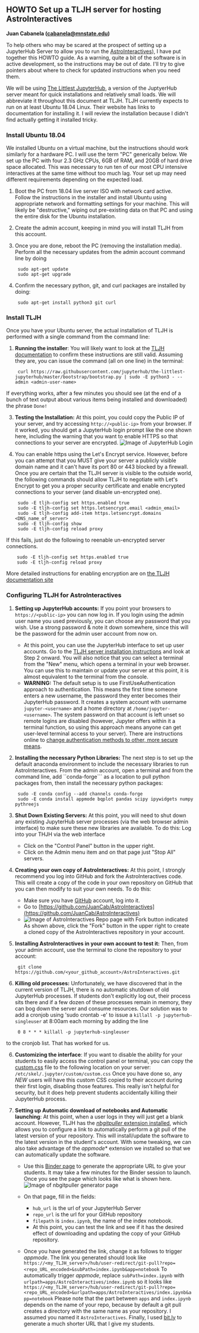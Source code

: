 ## HOWTO Set up a TLJH server for hosting AstroInteractives

**Juan Cabanela (cabanela@mnstate.edu)**

To help others who may be scared at the prospect of setting up a JupyterHub Server to allow you to run the [AstroInteractives](https://github.com/JuanCab/AstroInteractives)), I have put together this HOWTO guide.  As a warning, quite a bit of the software is in active development, so the instructions may be out of date.  I'll try to give pointers about where to check for updated instructions when you need them.

We will be using [The Littlest JupyterHub](https://github.com/jupyterhub/the-littlest-jupyterhub), a version of the JuptyerHub server meant for quick installations and relatively small loads.  We will abbreviate it throughout this document at TLJH.  TLJH currently expects to run on at least  Ubuntu 18.04 Linux. Their website has links to documentation for installing it.  I will review the installation because I didn't find actually getting it installed tricky.


### Install Ubuntu 18.04

We installed Ubuntu on a virtual machine, but the instructions should work similarly for a hardware PC.  I will use the term "PC" generically below.  We set up the PC with four 2.3 GHz CPUs, 6GB of RAM, and 20GB of hard drive space allocated.  This was necessary to run ten of our most CPU intensive interactives at the same time without too much lag.  Your set up may need different requirements depending on the expected load.

1. Boot the PC from 18.04 live server ISO with network card active.  
Follow the instructions in the installer and install Ubuntu using appropriate network and formatting settings for your machine.  This will likely be "destructive," wiping out pre-existing data on that PC and using the entire disk for the Ubuntu installation.

2. Create the admin account, keeping in mind you will install TLJH from this account.

3. Once you are done, reboot the PC (removing the installation media).
Perform all the necessary updates from the admin account command line by doing

		sudo apt-get update
		sudo apt-get upgrade

4. Confirm the necessary python, git, and curl packages are installed by doing:

		sudo apt-get install python3 git curl

### Install TLJH

Once you have your Ubuntu server, the actual installation of TLJH is performed with a single command from the command line:

1. **Running the installer**: You will likely want to look at the [TLJH documentation](https://the-littlest-jupyterhub.readthedocs.io/en/latest/install/custom-server.html) to confirm these instructions are still valid.  Assuming they are, you can issue the command (all on one line) in the terminal:

		curl https://raw.githubusercontent.com/jupyterhub/the-littlest-jupyterhub/master/bootstrap/bootstrap.py | sudo -E python3 - --admin <admin-user-name>
If everything works, after a few minutes you should see (at the end of a bunch of text output about various items being installed and downloaded) the phrase ``Done!``

3. **Testing the Installation:** At this point, you could copy the Public IP of your server, and try accessing ``http://<public-ip>`` from your browser. If it worked, you should get a JupyterHub login prompt like the one shown here, including the warning that you want to enable HTTPS so that connections to your server are encrypted.
![Image of JupyterHub Login](media/TLJH_login.png)

3. You can enable https using the Let's Encrypt service.  However, before you can attempt that you MUST give your server a publicly visible domain name and it can't have its port 80 or 443 blocked by a firewall. Once you are certain that the TLJH server is visible to the outside world, the following commands should allow TLJH to negotiate with Let's Encrypt to get you a proper security certificate and enable encrypted connections to your server (and disable un-encrypted one).

		sudo -E tljh-config set https.enabled true
		sudo -E tljh-config set https.letsencrypt.email <admin_email>
		sudo -E tljh-config add-item https.letsencrypt.domains <DNS_name_of_server>
		sudo -E tljh-config show
		sudo -E tljh-config reload proxy
If this fails, just do the following to reenable un-encrypted server connections.

		sudo -E tljh-config set https.enabled true
		sudo -E tljh-config reload proxy
More detailed instructions for enabling encryption are on [the TLJH documentation site](https://the-littlest-jupyterhub.readthedocs.io/en/latest/howto/admin/https.html)

### Configuring TLJH for AstroInteractives

1. **Setting up JupyterHub accounts:**  If you point your browsers to ``https://<public-ip>`` you can now log in.  If you login using the admin user name you used previously, you can choose any password that you wish. Use a strong password & note it down somewhere, since this will be the password for the admin user account from now on.

	* At this point, you can use the JupyterHub interface to set up user accounts.  Go to the [TLJH server installation instructions](https://the-littlest-jupyterhub.readthedocs.io/en/latest/install/custom-server.html) and look at Step 2 onward.  You will also notice that you can select a terminal from the "New" menu, which opens a terminal in your web browser.  You can use this to maintain or update your server at this point, it is almost equivalent to the terminal from the console.
	* **WARNING:** The default setup is to use FirstUseAuthentication approach to authentication.  This means the first time someone enters a new username, the password they enter becomes their JupyterHub password. It creates a system account with username ``jupyter-<username>`` and a home directory at ``/home/jupyter-<username>``.  The system password on that account is left unset so remote logins are disabled (however, Jupyter offers within it a terminal function, so using this approach means anyone can get user-level terminal access to your server).   There are instructions online to [change authentication methods to other, more secure means](https://the-littlest-jupyterhub.readthedocs.io/en/latest/topic/authenticator-configuration.html#topic-authenticator-configuration).

2. **Installing the necessary Python Libraries:** The next step is to set up the default anaconda environment to include the necessary libraries to run AstroInteractives. From the admin account, open a terminal and from the command line, add ``conda-forge``` as a location to pull python packages from, then install the necessary python packages:

		sudo -E conda config --add channels conda-forge
		sudo -E conda install appmode bqplot pandas scipy ipywidgets numpy pythreejs

3. **Shut Down Existing Servers:** At this point, you will need to shut down any existing JupyterHub server processes (via the web browser admin interface) to make sure these new libraries are available.  To do this:
Log into your THJH via the web interface
	* Click on the "Control Panel" button in the upper right.
	* Click on the Admin menu item and on that page just "Stop All" servers.
	
4. **Creating your own copy of AstroInteractives:** At this point, I strongly recommend you log into GitHub and fork the AstroInteractives code.  This will create a copy of the code in your own repository on GitHub that you can then modify to suit your own needs.  To do this:
	* Make sure you have [GitHub](https://github.com/) account, log into it.
	* Go to [https://github.com/JuanCab/AstroInteractives](https://github.com/JuanCab/AstroInteractives)
	* ![Image of AstroInteractives Repo page with Fork button indicated](media/Where_Fork.png)As shown above, click the "Fork" button in the upper right to create a cloned copy of the AstroInteractives repository in your account.  
	
4. **Installing AstroInteractives in your own account to test it:** Then, from your admin account, use the terminal to clone the repository to your account:

		git clone https://github.com/<your_github_account>/AstroInteractives.git
		
5. **Killing old processes:**  Unfortunately, we have discovered that in the current version of TLJH, there is no automatic shutdown of old JupyterHub processes.  If students don't explicitly log out, their process sits there and if a few dozen of these processes remain in memory, they can bog down the server and consume resources.  Our solution was to add a cronjob using 'sudo crontab -e' to issue a ``killall -p jupyterhub-singleuser`` at 8:00am each morning by adding the line

		0 8 * * * killall -p jupyterhub-singleuser
to the cronjob list.  That has worked for us.

6. **Customizing the interface**: If you want to disable the ability for your students to easily access the control panel or terminal, you can copy the [custom.css](media/custom.css) file to the following location on your server: ``/etc/skel/.jupyter/custom/custom.css`` Once you have done so, any *NEW* users will have this custom CSS copied to their account during their first login, disabling those features.  This really isn't helpful for security, but it does help prevent students accidentally killing their JupyterHub process.

7. **Setting up Automatic download of notebooks and Automatic launching**: At this point, when a user logs in they will just get a blank account.  However, TLJH has the [*nbgitpuller* extension installed](https://the-littlest-jupyterhub.readthedocs.io/en/latest/howto/content/nbgitpuller.html), which allows you to configure a link to automatically perform a git pull of the latest version of your repository.  This will install/update the software to the latest version in the student's account.  With some tweaking, we can also take advantage of the *appmode** extension we installed so that we can automatically update the software.
	* Use this [Binder page](https://mybinder.org/v2/gh/jupyterhub/nbgitpuller/master?urlpath=apps/binder%2Flink_generator.ipynb) to generate the appropriate URL to give your students.  It may take a few minutes for the Binder session to launch. Once you see the page which looks like what is shown here. ![Image of nbgitpuller generator page](media/nbgitpulller.png)
	* On that page, fill in the fields:
		* ``hub_url`` is the url of your JupyterHub Server
		* ``repo_url`` is the url for your GitHub repository
		* ``filepath`` is ``index.ipynb``, the name of the index notebook.
		* At this point, you can test the link and see if it has the desired effect of downloading and updating the copy of your GitHub repository.

	* Once you have generated the link, change it as follows to trigger *appmode*.  The link you generated should look like 
``https://<my_TLJH_server>/hub/user-redirect/git-pull?repo=<repo_URL_encoded>&subPath=index.ipynb&app=notebook``
To automatically trigger *appmode*, replace ``subPath=index.ipynb`` with ``urlpath=apps/AstroInteractives/index.ipynb`` so it looks like
``https://<my_TLJH_server>/hub/user-redirect/git-pull?repo=<repo_URL_encoded>&urlpath=apps/AstroInteractives/index.ipynb&app=notebook``
Please note that the part between ``apps`` and ``index.ipynb`` depends on the name of your repo, because by default a git pull creates a directory with the same name as your repository.  I assumed you named it ``AstroInteractives``.  Finally, I used [bit.ly](https://bitly.com) to generate a much shorter URL that I give my students.

